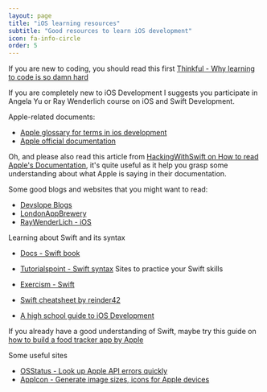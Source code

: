 ```yaml
---
layout: page
title: "iOS learning resources"
subtitle: "Good resources to learn iOS development"
icon: fa-info-circle
order: 5
---
```


If you are new to coding, you should read this first
[Thinkful - Why learning to code is so damn hard](https://www.thinkful.com/blog/why-learning-to-code-is-so-damn-hard/)

If you are completely new to iOS Development I suggests you participate in Angela Yu or Ray Wenderlich course on iOS and Swift Development.

Apple-related documents:
- [Apple glossary for terms in ios development](https://developer.apple.com/library/archive/referencelibrary/GettingStarted/DevelopiOSAppsSwift/GlossaryDefinitions.html#//apple_ref/doc/uid/TP40015214-CH12-SW1)
- [Apple official documentation](https://developer.apple.com/documentation)

Oh, and please also read this article from [HackingWithSwift
on How to read Apple's Documentation](https://www.hackingwithswift.com/articles/167/how-to-read-apples-developer-documentation),
it's quite useful as it help you grasp some understanding about what Apple is saying in their documentation.

Some good blogs and websites that you might want to read:
- [Devslope Blogs](https://medium.com/devslopes-blog)
- [LondonAppBrewery](https://medium.com/@LondonAppBrewery)
- [RayWenderLich - iOS](https://www.raywenderlich.com/ios)

Learning about Swift and its syntax
- [Docs - Swift book](https://docs.swift.org/swift-book/)
- [Tutorialspoint - Swift syntax](https://www.tutorialspoint.com/swift/swift_basic_syntax.htm)
Sites to practice your Swift skills
- [Exercism - Swift](https://exercism.io/my/tracks/swift)
- [Swift cheatsheet by reinder42](https://github.com/reinder42/SwiftCheatsheet/blob/master/swift-cheatsheet.md)

- [A high school guide to iOS Development](https://github.com/kjaisingh/high-school-guide-to-ios-development)

If you already have a good understanding of Swift, maybe try this guide on [how to build a food tracker app by Apple](https://developer.apple.com/library/archive/referencelibrary/GettingStarted/DevelopiOSAppsSwift/index.html#//apple_ref/doc/uid/TP40015214-CH2-SW1)

Some useful sites
- [OSStatus - Look up Apple API errors quickly](https://www.osstatus.com)
- [AppIcon -  Generate image sizes, icons for Apple devices ](https://appicon.co/#image-sets)
